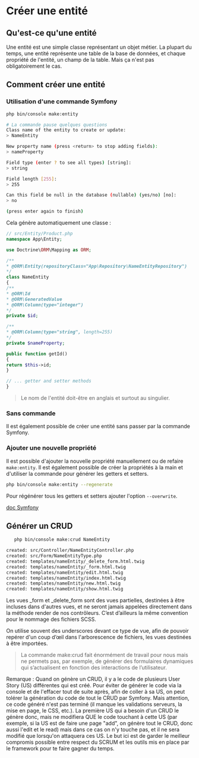 # Créer une entité

## Qu'est-ce qu'une entité

Une entité est une simple classe représentant un objet métier. La plupart du temps, une entité représente une table de la base de données, et chaque propriété de l'entité, un champ de la table. Mais ça n'est pas obligatoirement le cas.

## Comment créer une entité

### Utilisation d'une commande Symfony

```bash
php bin/console make:entity

# La commande pause quelques questions
Class name of the entity to create or update:
> NameEntity

New property name (press <return> to stop adding fields):
> nameProperty

Field type (enter ? to see all types) [string]:
> string

Field length [255]:
> 255

Can this field be null in the database (nullable) (yes/no) [no]:
> no

(press enter again to finish)

```

Cela génère automatiquement une classe :

```php
// src/Entity/Product.php
namespace App\Entity;

use Doctrine\ORM\Mapping as ORM;

/**
* @ORM\Entity(repositoryClass="App\Repository\NameEntityRepository")
*/
class NameEntity
{
/**
* @ORM\Id
* @ORM\GeneratedValue
* @ORM\Column(type="integer")
*/
private $id;

/**
* @ORM\Column(type="string", length=255)
*/
private $nameProperty;

public function getId()
{
return $this->id;
}

// ... getter and setter methods
}
```

> Le nom de l'entité doit-être en anglais et surtout au singulier.

### Sans commande

Il est également possible de créer une entité sans passer par la commande Symfony.

### Ajouter une nouvelle propriété

Il est possible d'ajouter la nouvelle propriété manuellement ou de refaire `make:entity`.
Il est également possible de créer la propriétés à la main et d'utiliser la commande pour générer les getters et setters.

```bash
php bin/console make:entity --regenerate
```

Pour régénérer tous les getters et setters ajouter l'option `--overwrite`.

[doc Symfony](https://symfony.com/doc/4.4/doctrine.html#creating-an-entity-class)

## Générer un CRUD

```bash
   php bin/console make:crud NameEntity

created: src/Controller/NameEntityController.php
created: src/Form/NameEntityType.php
created: templates/nameEntity/_delete_form.html.twig
created: templates/nameEntity/_form.html.twig
created: templates/nameEntity/edit.html.twig
created: templates/nameEntity/index.html.twig
created: templates/nameEntity/new.html.twig
created: templates/nameEntity/show.html.twig
```

Les vues _form et _delete_form sont des vues partielles, destinées à être incluses dans d'autres vues, et ne seront jamais appelées directement dans la méthode render de nos contrôleurs. C’est d’ailleurs la même convention pour le nommage des fichiers SCSS.

On utilise souvent des underscores devant ce type de vue, afin de pouvoir repérer d'un coup d’œil dans l'arborescence de fichiers, les vues destinées à être importées.

> La commande make:crud fait énormément de travail pour nous mais ne permets pas, par exemple, de générer des formulaires dynamiques qui s’actualisent en fonction des interactions de l’utilisateur.

Remarque : Quand on génère un CRUD, il y a le code de plusieurs User Story (US) différentes qui est créé. Pour éviter de générer le code via la console et de l'effacer tout de suite après, afin de coller à sa US, on peut tolérer la génération du code de tout le CRUD par Symfony. Mais attention, ce code généré n'est pas terminé (il manque les validations serveurs, la mise en page, le CSS, etc.). La première US qui a besoin d'un CRUD le génère donc, mais ne modifiera QUE le code touchant à cette US (par exemple, si la US est de faire une page "add", on génère tout le CRUD, donc aussi l'edit et le read) mais dans ce cas on n'y touche pas, et il ne sera modifié que lorsqu'on attaquera ces US. Le but ici est de garder le meilleur compromis possible entre respect du SCRUM et les outils mis en place par le framework pour te faire gagner du temps.
